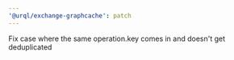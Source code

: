 ```yaml
---
'@urql/exchange-graphcache': patch
---
```


Fix case where the same operation.key comes in and doesn't get deduplicated
